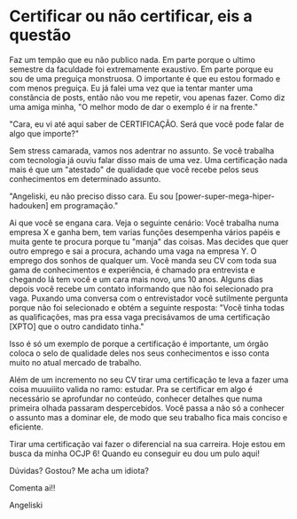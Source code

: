 # Certificar ou não certificar, eis a questão

Faz um tempão que eu não publico nada. Em parte porque o ultimo semestre da faculdade foi extremamente exaustivo. Em parte porque eu sou de uma preguiça monstruosa. O importante é que eu estou formado e com menos preguiça. Eu já falei uma vez que ia tentar manter uma constância de posts, então não vou me repetir, vou apenas fazer. Como diz uma amiga minha, "O melhor modo de dar o exemplo é ir na frente."

"Cara, eu vi até aqui saber de CERTIFICAÇÃO. Será que você pode falar de algo que importe?"

Sem stress camarada, vamos nos adentrar no assunto. Se você trabalha com tecnologia já ouviu falar disso mais de uma vez. Uma certificação nada mais é que um "atestado" de qualidade que você recebe pelos seus conhecimentos em determinado assunto.

"Angeliski, eu não preciso disso cara. Eu sou \[power-super-mega-hiper-hadouken\] em programação."

Ai que você se engana cara. Veja o seguinte cenário: Você trabalha numa empresa X e ganha bem, tem varias funções desempenha vários papéis e muita gente te procura porque tu "manja" das coisas. Mas decides que quer outro emprego e sai a procura, achando uma vaga na empresa Y. O emprego dos sonhos de qualquer um. Você manda seu CV com toda sua gama de conhecimentos e experiência, é chamado pra entrevista e chegando lá tem você e um cara mais novo, uns 10 anos. Alguns dias depois você recebe um contato informando que não foi selecionado pra vaga. Puxando uma conversa com o entrevistador você sutilmente pergunta porque não foi selecionado e obtém a seguinte resposta: "Você tinha todas as qualificações, mas pra essa vaga precisávamos de uma certificação \[XPTO\] que o outro candidato tinha."

Isso é só um exemplo de porque a certificação é importante, um órgão coloca o selo de qualidade deles nos seus conhecimentos e isso conta muito no atual mercado de trabalho.

Além de um incremento no seu CV tirar uma certificação te leva a fazer uma coisa muuuiiito valida no ramo: estudar. Pra se certificar em algo é necessário se aprofundar no conteúdo, conhecer detalhes que numa primeira olhada passaram despercebidos. Você passa a não só a conhecer o assunto mas a dominar ele, de modo que seu trabalho fica mais conciso e eficiente.

Tirar uma certificação vai fazer o diferencial na sua carreira. Hoje estou em busca da minha OCJP 6! Quando eu conseguir eu dou um pulo aqui!

Dúvidas? Gostou? Me acha um idiota?

Comenta ai!!

Angeliski